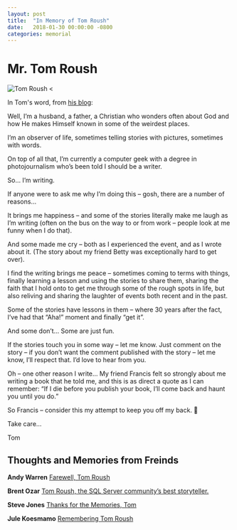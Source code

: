 ```yaml
---
layout: post
title:  "In Memory of Tom Roush"
date:   2018-01-30 00:00:00 -0800
categories: memorial
---
```

# Mr. Tom Roush
![Tom Roush <](/assets/images/tom-roush.jpg)

In Tom's word, from [his blog](https://tomroush.net/about/):

Well, I’m a husband, a father, a Christian who wonders often about God and how He makes Himself known in some of the weirdest places.

I’m an observer of life, sometimes telling stories with pictures, sometimes with words.

On top of all that, I’m currently a computer geek with a degree in photojournalism who’s been told I should be a writer.

So… I’m writing.

If anyone were to ask me why I’m doing this – gosh, there are a number of reasons…

It brings me happiness – and some of the stories literally make me laugh as I’m writing (often on the bus on the way to or from work – people look at me funny when I do that).

And some made me cry – both as I experienced the event, and as I wrote about it.  (The story about my friend Betty was exceptionally hard to get over).

I find the writing brings me peace – sometimes coming to terms with things, finally learning a lesson and using the stories to share them, sharing the faith that I hold onto to get me through some of the rough spots in life, but also reliving and sharing the laughter of events both recent and in the past.

Some of the stories have lessons in them – where 30 years after the fact, I’ve had that “Aha!” moment and finally “get it”.

And some don’t… Some are just fun.

If the stories touch you in some way – let me know.  Just comment on the story – if you don’t want the comment published with the story – let me know, I’ll respect that. I’d love to hear from you.

Oh – one other reason I write…  My friend Francis felt so strongly about me writing a book that he told me, and this is as direct a quote as I can remember: “If I die before you publish your book, I’ll come back and haunt you until you do.”

So Francis – consider this my attempt to keep you off my back. 🙂

Take care…

Tom


## Thoughts and Memories from Freinds

__Andy Warren__
[Farewell, Tom Roush](https://www.sqlservercentral.com/blogs/farewell-tom-roush)

__Brent Ozar__
[Tom Roush, the SQL Server community’s best storyteller.](https://www.brentozar.com/archive/2018/01/tom-roush-sql-server-communitys-best-storyteller/)

__Steve Jones__
[Thanks for the Memories, Tom](https://www.sqlservercentral.com/editorials/thanks-for-the-memories-tom)

__Jule Koesmamo__
[Remembering Tom Roush](http://kkior.org/remembering-tom-roush/)